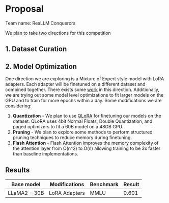 
# Proposal
Team name: ReaLLM Conquerors

We plan to take two directions for this competition
## 1. Dataset Curation

## 2. Model Optimization
One direction we are exploring is a Mixture of Expert style model with LoRA adapters. Each adapter will be finetuned on a different dataset and combined together. There exists some [work](https://arxiv.org/pdf/2307.13269.pdf) in this direction.
Additionally, we are trying out some model level optimizations to fit larger models on the GPU and to train for more epochs within a day. 
Some modifications we are considering:
1. **Quantization** - We plan to use [QLoRA](https://arxiv.org/pdf/2305.14314.pdf) for finetuning our models on the dataset. QLoRA uses 4bit Normal Floats, Double Quantization, and paged optimizers to fit a 60B model on a 48GB GPU.
2. **Pruning** - We plan to explore some methods to perform structured pruning techniques to reduce memory during finetuning.
3. **Flash Attention** - Flash Attention improves the memory complexity of the attention layer from O(n^2) to O(n) allowing training to be 3x faster than baseline implementations.

## Results
| Base model         | Modifications  | Benchmark  | Result  |
|------------------|----------------|------------|---------|
|LLaMA2 - 30B             | LoRA Adapters| MMLU| 0.601|


